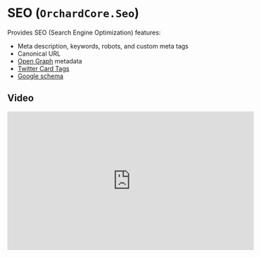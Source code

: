 # SEO (`OrchardCore.Seo`)

Provides SEO (Search Engine Optimization) features:

- Meta description, keywords, robots, and custom meta tags
- Canonical URL
- [Open Graph](https://ogp.me/) metadata
- [Twitter Card Tags](https://developer.twitter.com/en/docs/twitter-for-websites/cards/overview/markup)
- [Google schema](https://developers.google.com/search/docs/advanced/structured-data/intro-structured-data)

## Video

<iframe width="560" height="315" src="https://www.youtube-nocookie.com/embed/bDf96bg-mBU" title="YouTube video player" frameborder="0" allow="accelerometer; autoplay; clipboard-write; encrypted-media; gyroscope; picture-in-picture" allowfullscreen></iframe>
